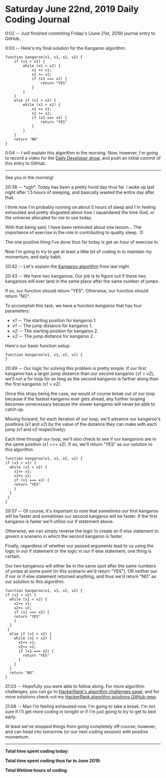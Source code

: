 # Saturday June 22nd, 2019 Daily Coding Journal

0:02 -- Just finished commiting Friday's (June 21st, 2019) journal entry to GitHub.

0:03 -- Here's my final solution for the Kangaroo algorithm:
```
function kangaroo(x1, v1, x2, v2) {
    if (v1 > v2) {
        while (x1 < x2) {
            x1 += v1;
            x2 += v2;
            if (x1 === x2) {
                return "YES"
            }
        }
    }
    else if (v1 < v2) {
        while (x1 > x2) {
            x1 += v1;
            x2 += v2;
            if (x1 === x2) {
                return "YES"
            }
        }
    }
    return "NO"
}
```
0:04 -- I will explain this algorithm in the morning. Now, however, I'm going to record a video for the [Daily Developer show](https://www.youtube.com/channel/UCRUPCpCWCL6Mr-0QWNje29Q/), and push an initial commit of this entry to GitHub.
___
See you in the morning!

20:38 -- \*ugh\*. Today has been a pretty horid day thus far. I woke up last night after 1.5 hours of sleeping, and basically wasted the entire day after that.

I think now I'm probably running on about 5 hours of sleep and I'm feeling exhausted and pretty disgusted about how I squandered the time God, or the universe allocated for me to use today.

With that being said, I have been reminded about one lesson... The importance of exercise in the role in contributing to quality sleep. :D

The one positive thing I've done thus far today is get an hour of exercise in.

Now I'm going to try to get at least a little bit of coding in to maintain my momentum, and daily habit.

20:42 -- Let's explain the [Kangaroo algorithm](https://www.hackerrank.com/challenges/kangaroo/problem) from last night.

20:43 -- We have two kangaroos. Our job is to figure out if these two kangaroos will ever land in the same place after the same number of jumps.

If so, our function should return "YES". Otherwise, our function should return "NO".

To accomplish this task, we have a function *kangaroo* that has four parameters:
* *x1* -- The starting position for kangaroo 1.
* *v1* -- The jump distance for kangaroo 1.
* *x2* -- The starting position for kangaroo 2.
* *v2* -- The jump distance for kangaroo 2.

Here's our basic function setup:
```
function kangaroo(x1, v1, x2, v2) {
} 
```
20:49 -- Our logic for solving this problem is pretty simple. If our first kangaroo has a larger jump distance than our second kangaroo (*v1* > *v2*), we'll run a for loop for as long as the second kangaroo is farther along than the first kangaroo (x1 < x2).

Once this stops being the case, we would of course break out of our loop because if the fastest kangaroo ever gets ahead, any further looping becomes unnecessary because the slower kangaroo will never be able to catch up.

Moving forward, for each iteration of our loop, we'll advance our kangaroo's positions (*x1* and *x2*) by the value of the distance they can make with each jump (*v1* and *v2* respectively).

Each time through our loop, we'll also check to see if our kangaroos are in the same position (x1 === x2). If so, we'll return "YES" as our solution to this algorithm.

```
function kangaroo(x1, v1, x2, v2) {
if (v1 > v2) {
  while (x1 < x2) {
    x1+= v1;
    x2+= v2;
    if (x1 === x2) {
    return "YES"
    }
  }
 }
}
```
20:57 -- Of course, it's important to note that sometimes our first kangaroo will be faster and sometimes our second kangaroo will be faster. If the first kangaroo is faster we'll utilize our if statement above.

Otherwise, we can simply reverse the logic to create an if else statement to govern a scenario in which the second kangaroo is faster.

Finally, regardless of whether our passed arguments lead to us using the logic in our if statement or the logic in our if else statement, one thing is certain.

Our two kangaroos will either be in the same spot after the same numbers of jumps at some point (in this scenario we'd return "YES"), OR neither our if nor or if else statement returned anything, and thus we'd return "NO" as our solution to this algorithm.
```
function kangaroo(x1, v1, x2, v2) {
if (v1 > v2) {
  while (x1 < x2) {
    x1+= v1;
    x2+= v2;
    if (x1 === x2) {
    return "YES"
    }
  }
 }
  else if (v1 < v2) {
    while (x1 > x2) {
      x1+= v1;
      x2+= v2;
      if (x1 === x2) {
        return "YES"
      }
    }
  }
  return "NO"
}
```
21:03 -- Hopefully you were able to follow along. For more algorithm challenges, you can go to [HackerRank's algorithm challenges page](https://www.hackerrank.com/domains/algorithms), and for more solutions check out my [HackerRank algorithm solutions GitHub repo](https://github.com/camchardukian/hackerrank-algorithms).

21:08 -- Man I'm feeling exhausted now. I'm going to take a break. I'm not sure if I'll get more coding in tonight or if I'm just going to try to get to bed early. 

At least we've stopped things from going completely off-course, however, and can head into tomorrow (or our next coding session) with positive momentum.
___
**Total time spent coding today**: 

**Total time spent coding thus far in June 2019**: 

**Total lifetime hours of coding**: 